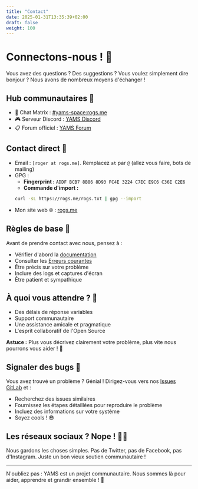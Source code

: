 ```yaml
---
title: "Contact"
date: 2025-01-31T13:35:39+02:00
draft: false
weight: 100
---
```


# Connectons-nous ! 🤝

Vous avez des questions ? Des suggestions ? Vous voulez simplement dire bonjour ? Nous avons de nombreux moyens d'échanger !

## Hub communautaires 🏡

-   💬 Chat Matrix : [#yams-space:rogs.me](https://matrix.to/#/#yams-space:rogs.me)
-   🎮 Serveur Discord : [YAMS Discord](https://discord.gg/Gwae3tNMST)
-   📋 Forum officiel : [YAMS Forum](https://forum.yams.media)

## Contact direct 📧

-   Email : `[roger at rogs.me]`. Remplacez `at` par `@` (allez vous faire, bots de mailing)
-   GPG :
    -   **Fingerprint :** `ADDF BCB7 8B86 8D93 FC4E 3224 C7EC E9C6 C36E C2E6`
    -   **Commande d'import :**
    ```bash
    curl -sL https://rogs.me/rogs.txt | gpg --import
    ```
-   Mon site web 🌐 : [rogs.me](https://rogs.me)

## Règles de base 📏

Avant de prendre contact avec nous, pensez à :

-   Vérifier d'abord la [documentation](/)
-   Consulter les [Erreurs courantes](/faqs/common-errors/)
-   Être précis sur votre problème
-   Inclure des logs et captures d'écran
-   Être patient et sympathique

## À quoi vous attendre ? 🤔

-   Des délais de réponse variables
-   Support communautaire
-   Une assistance amicale et pragmatique
-   L'esprit collaboratif de l'Open Source

**Astuce :** Plus vous décrivez clairement votre problème, plus vite nous pourrons vous aider ! 🚀

## Signaler des bugs 🐛

Vous avez trouvé un problème ? Génial ! Dirigez-vous vers nos [Issues GitLab](https://gitlab.com/rogs/yams/-/issues) et :

-   Recherchez des issues similaires
-   Fournissez les étapes détaillées pour reproduire le problème
-   Incluez des informations sur votre système
-   Soyez cools ! 😎

## Les réseaux sociaux ? Nope ! 🙅‍♂️

Nous gardons les choses simples. Pas de Twitter, pas de Facebook, pas d'Instagram. Juste un bon vieux soutien communautaire !

---

N'oubliez pas : YAMS est un projet communautaire. Nous sommes là pour aider, apprendre et grandir ensemble ! 💖
